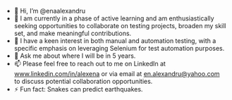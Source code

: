 - 👋 Hi, I’m @enaalexandru
- 🌱 I am currently in a phase of active learning and am enthusiastically seeking opportunities to collaborate on testing projects, broaden my skill set, and make meaningful contributions.
- 👯 I have a keen interest in both manual and automation testing, with a specific emphasis on leveraging Selenium for test automation purposes.
- 💬 Ask me about where I will be in 5 years.
- 📫 Please feel free to reach out to me on LinkedIn at www.linkedin.com/in/alexena or via email at en.alexandru@yahoo.com to discuss potential collaboration opportunities.
- ⚡ Fun fact: Snakes can predict earthquakes.


<!--
**enaalexandru/enaalexandru** is a ✨ _special_ ✨ repository because its `README.md` (this file) appears on your GitHub profile.
-->
